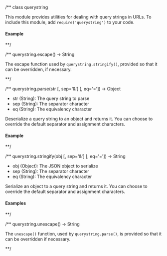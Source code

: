 /**
class querystring

This module provides utilities for dealing with query strings in URLs. To include this module, add `require('querystring')` to your code.

#### Example

<script src='http://snippets.c9.io/github.com/c9/nodemanual.org-examples/nodejs_ref_guide/querystring/querystring.js?linestart=3&lineend=0&showlines=false' defer='defer'></script>

**/

/**
querystring.escape() -> String

The escape function used by `querystring.stringify()`, provided so that it can be overridden, if necessary.

**/ 


/**
querystring.parse(str [, sep='&'] [, eq='=']) -> Object
- str (String): The query string to parse
- sep (String): The separator character
- eq (String): The equivalency character

Deserialize a query string to an object and returns it. You can choose to override the default separator and assignment characters.

#### Example

<script src='http://snippets.c9.io/github.com/c9/nodemanual.org-examples/nodejs_ref_guide/querystring/querystring.parse.js?linestart=3&lineend=0&showlines=false' defer='defer'></script>
  
**/ 


/**
querystring.stringify(obj [, sep='&'] [, eq='=']) -> String
- obj (Object):  The JSON object to serialize
- sep (String): The separator character
- eq (String): The equivalency character

Serialize an object to a query string and returns it. You can choose to override the default separator and assignment characters.

#### Examples

<script src='http://snippets.c9.io/github.com/c9/nodemanual.org-examples/nodejs_ref_guide/querystring/querystring.stringify.js?linestart=3&lineend=0&showlines=false' defer='defer'></script>
**/ 


/**
querystring.unescape()  -> String

The `unescape()` function, used by `querystring.parse()`, is provided so that it can be overridden if necessary.

**/


